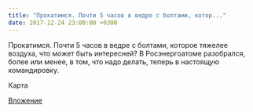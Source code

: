 ```yaml
---
title: "Прокатимся. Почти 5 часов в ведре с болтами, котор..."
date: 2017-12-24 23:00:00 +0300
---
```


Прокатимся. Почти 5 часов в ведре с болтами, которое тяжелее воздуха, что может быть интересней? В Росэнергоатоме разобрался, более или менее, в том, что надо делать, теперь в настоящую командировку.

Карта

[Вложение](/assets/vk_photos/3/gWnAW3pk7NU.jpg)

